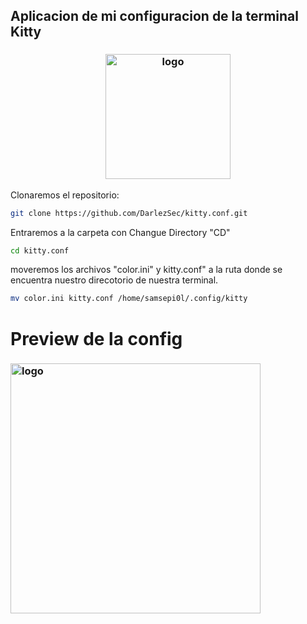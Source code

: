 ## Aplicacion de mi configuracion de la terminal Kitty

<h3 align="center"><img src="https://user-images.githubusercontent.com/53346722/117488729-5e48ff80-af32-11eb-8534-be790bae1355.png" alt="logo" height="200px"></h3>

Clonaremos el repositorio:

```zsh
git clone https://github.com/DarlezSec/kitty.conf.git
```
Entraremos a la carpeta con Changue Directory "CD"

```zsh
cd kitty.conf
```
 
 moveremos los archivos "color.ini" y kitty.conf" a la ruta donde se encuentra nuestro direcotorio de nuestra terminal.

```zsh
mv color.ini kitty.conf /home/samsepi0l/.config/kitty
```

# Preview de la config

<h3 aling="center"><img src="https://darlezsec.vercel.app/p/modificar-y-agregar-valores-a-tu-neofetch/pruebita_hueadb0b0b0ab307ccfd12eae1287b042b_38364_1024x0_resize_box_3.png" alt="logo" height="400px"></h3>
